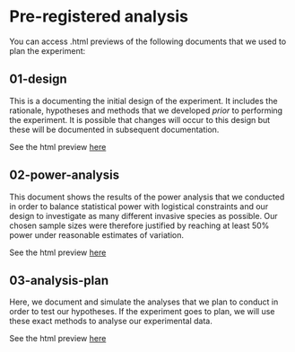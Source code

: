 
# Pre-registered analysis

You can access .html previews of the following documents that we used to plan the experiment:
  
## 01-design

This is a documenting the initial design of the experiment. It includes the rationale, hypotheses and methods that we developed *prior* to performing the experiment. It is possible that changes will occur to this design but these will be documented in subsequent documentation.

See the html preview [here]()

## 02-power-analysis

This document shows the results of the power analysis that we conducted in order to balance statistical power with logistical constraints and our design to investigate as many different invasive species as possible. Our chosen sample sizes were therefore justified by reaching at least 50% power under reasonable estimates of variation.

See the html preview [here]()

## 03-analysis-plan

Here, we document and simulate the analyses that we plan to conduct in order to test our hypotheses. If the experiment goes to plan, we will use these exact methods to analyse our experimental data.

See the html preview [here]()



